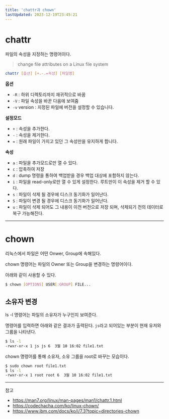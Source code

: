 ```yaml
---
title: 'chattr과 chown'
lastUpdated: 2023-12-19T23:45:21
---
```

# chattr

파일의 속성을 지정하는 명령어이다.

> change file attributes on a Linux file system

```bash
chattr [옵션] [+.-.=속성] [파일명]
```

**옵션**
- `-R` : 하위 디렉토리까지 재귀적으로 바꿈
- `-V` : 파일 속성을 바꾼 다음에 보여줌
- `-v` version : 지정된 파일에 버전을 설정할 수 있습니다.

**설정모드**
- `+` : 속성을 추가한다.
- `-` : 속성을 제거한다.
- `=` : 원래 파일이 가지고 있던 그 속성만을 유지하게 합니다.

**속성**
- `a` : 파일을 추가모드로만 열 수 있다.
- `c` : 압축하여 저장
- `d` : dump 명령을 통하여 백업받을 경우 백업 대상에 포함하지 않는다.
- `i` : 파일을 read-only로만 열 수 있게 설정한다. 루트만이 이 속성을 제거 할 수 있다.
- `s` : 파일이 삭제 될 경우에 디스크 동기화가 일어난다.
- `S` : 파일이 변경 될 경우에 디스크 동기화가 일어난다.
- `u` : 파일이 삭제 되어도 그 내용이 이전 버전으로 저장 되며, 삭제되기 전의 데이터로 복구 가능해진다.

---
# chown

리눅스에서 파일은 어떤 Onwer, Group에 속해있다.

chown 명령어는 파일의 Owner 또는 Group을 변경하는 명령어이다.

아래와 같이 사용할 수 있다.

```bash
$ chown [OPTIONS] USER[:GROUP] FILE...
```

## 소유자 변경
ls -l 명령어는 파일의 소유자가 누구인지 보여준다.

명령어를 입력하면 아래와 같은 결과가 출력된다. `js`라고 되어있는 부분이 현재 유저와 그룹을 나타낸다.

```bash
$ ls -l
-rwxr-xr-x 1 js js 6  3월 10 16:02 file1.txt
```

chown 명령어를 통해 소유자, 소유 그룹을 root로 바꾸는 모습이다.

```bash
$ sudo chown root file1.txt
$ ls -l
-rwxr-xr-x 1 root root 6  3월 10 16:02 file1.txt
```

---
참고
- https://man7.org/linux/man-pages/man1/chattr.1.html
- https://codechacha.com/ko/linux-chown/
- https://www.ibm.com/docs/ko/i/7.3?topic=directories-chown